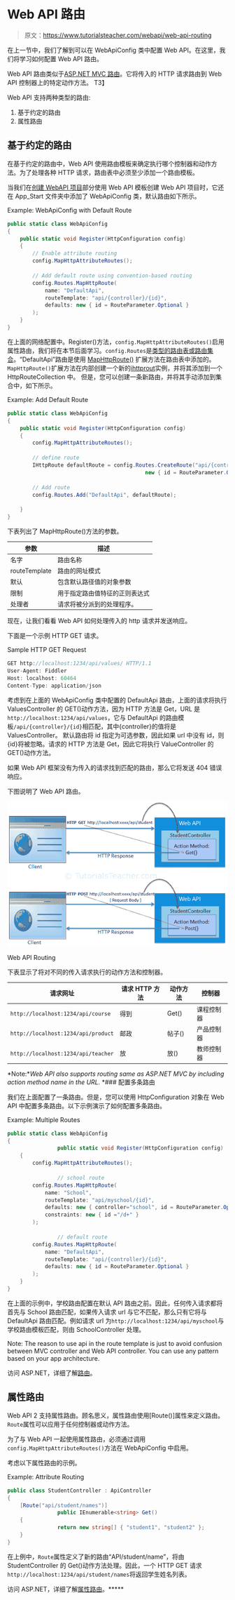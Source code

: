 # Web API 路由

> 原文：<https://www.tutorialsteacher.com/webapi/web-api-routing>

在上一节中，我们了解到可以在 WebApiConfig 类中配置 Web API。在这里，我们将学习如何配置 Web API 路由。

Web API 路由类似于[ASP.NET MVC 路由](/mvc/routing-in-mvc)。它将传入的 HTTP 请求路由到 Web API 控制器上的特定动作方法。 T3】

Web API 支持两种类型的路由:

1.  基于约定的路由
2.  属性路由

## 基于约定的路由

在基于约定的路由中，Web API 使用路由模板来确定执行哪个控制器和动作方法。为了处理各种 HTTP 请求，路由表中必须至少添加一个路由模板。

当我们在[创建 WebAPI 项目](/webapi/create-web-api-project)部分使用 Web API 模板创建 Web API 项目时，它还在 App_Start 文件夹中添加了 WebApiConfig 类，默认路由如下所示。

Example: WebApiConfig with Default Route 

```cs
public static class WebApiConfig
{
    public static void Register(HttpConfiguration config)
    {
        // Enable attribute routing
        config.MapHttpAttributeRoutes();

        // Add default route using convention-based routing
        config.Routes.MapHttpRoute(
            name: "DefaultApi",
            routeTemplate: "api/{controller}/{id}",
            defaults: new { id = RouteParameter.Optional }
        );
    }
} 
```

在上面的网络配置中。Register()方法，`config.MapHttpAttributeRoutes()`启用属性路由，我们将在本节后面学习。`config.Routes`是[类型的路由表或路由集合](https://msdn.microsoft.com/en-us/library/system.web.http.httproutecollection(v=vs.118).aspx)。“DefaultApi”路由是使用 [MapHttpRoute()](https://msdn.microsoft.com/en-us/library/hh835153(v=vs.118).aspx) 扩展方法在路由表中添加的。 `MapHttpRoute()`扩展方法在内部创建一个新的[ihttprout](https://msdn.microsoft.com/en-us/library/system.web.http.routing.ihttproute(v=vs.118).aspx)实例，并将其添加到一个 HttpRouteCollection 中。 但是，您可以创建一条新路由，并将其手动添加到集合中，如下所示。

Example: Add Default Route 

```cs
public static class WebApiConfig
{
    public static void Register(HttpConfiguration config)
    {
        config.MapHttpAttributeRoutes();

        // define route
        IHttpRoute defaultRoute = config.Routes.CreateRoute("api/{controller}/{id}", 
                                            new { id = RouteParameter.Optional }, null);

        // Add route
        config.Routes.Add("DefaultApi", defaultRoute);

    }
} 
```

下表列出了 MapHttpRoute()方法的参数。

| 参数 | 描述 |
| --- | --- |
| 名字 | 路由名称 |
| routeTemplate | 路由的网址模式 |
| 默认 | 包含默认路径值的对象参数 |
| 限制 | 用于指定路由值特征的正则表达式 |
| 处理者 | 请求将被分派到的处理程序。 |

现在，让我们看看 Web API 如何处理传入的 http 请求并发送响应。

下面是一个示例 HTTP GET 请求。

Sample HTTP GET Request

```cs
GET http://localhost:1234/api/values/ HTTP/1.1
User-Agent: Fiddler
Host: localhost: 60464
Content-Type: application/json

```

考虑到在上面的 WebApiConfig 类中配置的 DefaultApi 路由，上面的请求将执行 ValuesController 的 GET()动作方法，因为 HTTP 方法是 Get，URL 是`http://localhost:1234/api/values`，它与 DefaultApi 的路由模板`/api/{controller}/{id}`相匹配，其中{controller}的值将是 ValuesController。 默认路由将 id 指定为可选参数，因此如果 url 中没有 id，则{id}将被忽略。请求的 HTTP 方法是 Get，因此它将执行 ValueController 的 GET()动作方法。

如果 Web API 框架没有为传入的请求找到匹配的路由，那么它将发送 404 错误响应。

下图说明了 Web API 路由。

![Web API Routing](img/e3f15a39f84c2bf99ff938613380265d.png)

Web API Routing



下表显示了将对不同的传入请求执行的动作方法和控制器。

| 请求网址 | 请求 HTTP 方法 | 动作方法 | 控制器 |
| --- | --- | --- | --- |
| `http://localhost:1234/api/course` | 得到 | Get() | 课程控制器 |
| `http://localhost:1234/api/product` | 邮政 | 帖子() | 产品控制器 |
| `http://localhost:1234/api/teacher` | 放 | 放() | 教师控制器 |

*Note:**Web API also supports routing same as ASP.NET MVC by including action method name in the URL.* *### 配置多条路由

我们在上面配置了一条路由。但是，您可以使用 HttpConfiguration 对象在 Web API 中配置多条路由。以下示例演示了如何配置多条路由。

Example: Multiple Routes 

```cs
public static class WebApiConfig
{
                public static void Register(HttpConfiguration config)
    {
        config.MapHttpAttributeRoutes();

                // school route
        config.Routes.MapHttpRoute(
            name: "School",
            routeTemplate: "api/myschool/{id}",
            defaults: new { controller="school", id = RouteParameter.Optional }
            constraints: new { id ="/d+" }
        );

                // default route
        config.Routes.MapHttpRoute(
            name: "DefaultApi",
            routeTemplate: "api/{controller}/{id}",
            defaults: new { id = RouteParameter.Optional }
        );
    }
} 
```

在上面的示例中，学校路由配置在默认 API 路由之前。因此，任何传入请求都将首先与 School 路由匹配，如果传入请求 url 与它不匹配，那么只有它将与 DefaultApi 路由匹配。例如请求 url 为`http://localhost:1234/api/myschool`与学校路由模板匹配，则由 SchoolController 处理。

Note: The reason to use api in the route template is just to avoid confusion between MVC controller and Web API controller. You can use any pattern based on your app architecture.

访问 ASP.NET，详细了解[路由](https://www.asp.net/web-api/overview/web-api-routing-and-actions/routing-in-aspnet-web-api)。

## 属性路由

Web API 2 支持属性路由。顾名思义，属性路由使用[Route()]属性来定义路由。`Route`属性可以应用于任何控制器或动作方法。

为了与 Web API 一起使用属性路由，必须通过调用`config.MapHttpAttributeRoutes()`方法在 WebApiConfig 中启用。

考虑以下属性路由的示例。

Example: Attribute Routing 

```cs
public class StudentController : ApiController
{
    [Route("api/student/names")]
                public IEnumerable<string> Get()
    {
                return new string[] { "student1", "student2" };
    }
} 
```

在上例中，`Route`属性定义了新的路由“API/student/name”，将由 StudentController 的 Get()动作方法处理。因此，一个 HTTP GET 请求`http://localhost:1234/api/student/names`将返回学生姓名列表。

访问 ASP.NET，详细了解[属性路由](https://www.asp.net/web-api/overview/web-api-routing-and-actions/attribute-routing-in-web-api-2)。*****
